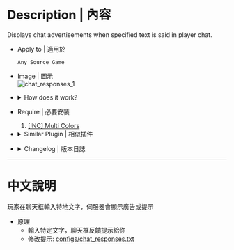 # Description | 內容
Displays chat advertisements when specified text is said in player chat.

* Apply to | 適用於
	```
	Any Source Game
	```

* Image | 圖示
    <br/>![chat_responses_1](image/chat_responses_1.jpg)

* <details><summary>How does it work?</summary>

	* Displays chat advertisements when player types specified text in chatbox.
	* Modfiy advertisements or message in file: [configs/chat_responses.txt](configs/chat_responses.txt)
</details> 

* Require | 必要安裝
    1. [[INC] Multi Colors](https://github.com/fbef0102/L4D1_2-Plugins/releases/tag/Multi-Colors)

* <details><summary>Similar Plugin | 相似插件</summary>

    1. [server_vpn_hop](https://github.com/fbef0102/Game-Private_Plugin/tree/main/L4D_插件/Server_%E4%BC%BA%E6%9C%8D%E5%99%A8/server_vpn_hop): Type Command to show Server/Vpn List
        > 輸入指令顯示 Server/Vpn 列表
</details>

* <details><summary>Changelog | 版本日誌</summary>

    * v1.1 (2023-12-21)
        * Optimize code and improve performance
</details>

- - - -
# 中文說明
玩家在聊天框輸入特地文字，伺服器會顯示廣告或提示

* 原理
    * 輸入特定文字，聊天框反饋提示給你
    * 修改提示: [configs/chat_responses.txt](configs/chat_responses.txt)

